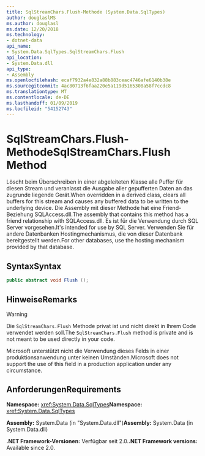 ```yaml
---
title: SqlStreamChars.Flush-Methode (System.Data.SqlTypes)
author: douglaslMS
ms.author: douglasl
ms.date: 12/20/2018
ms.technology:
- dotnet-data
api_name:
- System.Data.SqlTypes.SqlStreamChars.Flush
api_location:
- System.Data.dll
api_type:
- Assembly
ms.openlocfilehash: ecaf7932a4e832a88b883ceac4746afe6140b38e
ms.sourcegitcommit: 4ac80713f6faa220e5a119d5165308a58f7ccdc8
ms.translationtype: MT
ms.contentlocale: de-DE
ms.lasthandoff: 01/09/2019
ms.locfileid: "54152743"
---
```

# <a name="sqlstreamcharsflush-method"></a><span data-ttu-id="68a25-102">SqlStreamChars.Flush-Methode</span><span class="sxs-lookup"><span data-stu-id="68a25-102">SqlStreamChars.Flush Method</span></span>

<span data-ttu-id="68a25-103">Löscht beim Überschreiben in einer abgeleiteten Klasse alle Puffer für diesen Stream und veranlasst die Ausgabe aller gepufferten Daten an das zugrunde liegende Gerät.</span><span class="sxs-lookup"><span data-stu-id="68a25-103">When overridden in a derived class, clears all buffers for this stream and causes any buffered data to be written to the underlying device.</span></span> <span data-ttu-id="68a25-104">Die Assembly mit dieser Methode hat eine Friend-Beziehung SQLAccess.dll.</span><span class="sxs-lookup"><span data-stu-id="68a25-104">The assembly that contains this method has a friend relationship with SQLAccess.dll.</span></span> <span data-ttu-id="68a25-105">Es ist für die Verwendung durch SQL Server vorgesehen.</span><span class="sxs-lookup"><span data-stu-id="68a25-105">It's intended for use by SQL Server.</span></span> <span data-ttu-id="68a25-106">Verwenden Sie für andere Datenbanken Hostingmechanismus, die von dieser Datenbank bereitgestellt werden.</span><span class="sxs-lookup"><span data-stu-id="68a25-106">For other databases, use the hosting mechanism provided by that database.</span></span>

## <a name="syntax"></a><span data-ttu-id="68a25-107">Syntax</span><span class="sxs-lookup"><span data-stu-id="68a25-107">Syntax</span></span>

```csharp
public abstract void Flush ();
```

## <a name="remarks"></a><span data-ttu-id="68a25-108">Hinweise</span><span class="sxs-lookup"><span data-stu-id="68a25-108">Remarks</span></span>

> [!WARNING]
> <span data-ttu-id="68a25-109">Die `SqlStreamChars.Flush` Methode privat ist und nicht direkt in Ihrem Code verwendet werden soll.</span><span class="sxs-lookup"><span data-stu-id="68a25-109">The `SqlStreamChars.Flush` method is private and is not meant to be used directly in your code.</span></span>
>
> <span data-ttu-id="68a25-110">Microsoft unterstützt nicht die Verwendung dieses Felds in einer produktionsanwendung unter keinen Umständen.</span><span class="sxs-lookup"><span data-stu-id="68a25-110">Microsoft does not support the use of this field in a production application under any circumstance.</span></span>

## <a name="requirements"></a><span data-ttu-id="68a25-111">Anforderungen</span><span class="sxs-lookup"><span data-stu-id="68a25-111">Requirements</span></span>

<span data-ttu-id="68a25-112">**Namespace:** <xref:System.Data.SqlTypes></span><span class="sxs-lookup"><span data-stu-id="68a25-112">**Namespace:** <xref:System.Data.SqlTypes></span></span>

<span data-ttu-id="68a25-113">**Assembly:** System.Data (in "System.Data.dll")</span><span class="sxs-lookup"><span data-stu-id="68a25-113">**Assembly:** System.Data (in System.Data.dll)</span></span>

<span data-ttu-id="68a25-114">**.NET Framework-Versionen:** Verfügbar seit 2.0.</span><span class="sxs-lookup"><span data-stu-id="68a25-114">**.NET Framework versions:** Available since 2.0.</span></span>